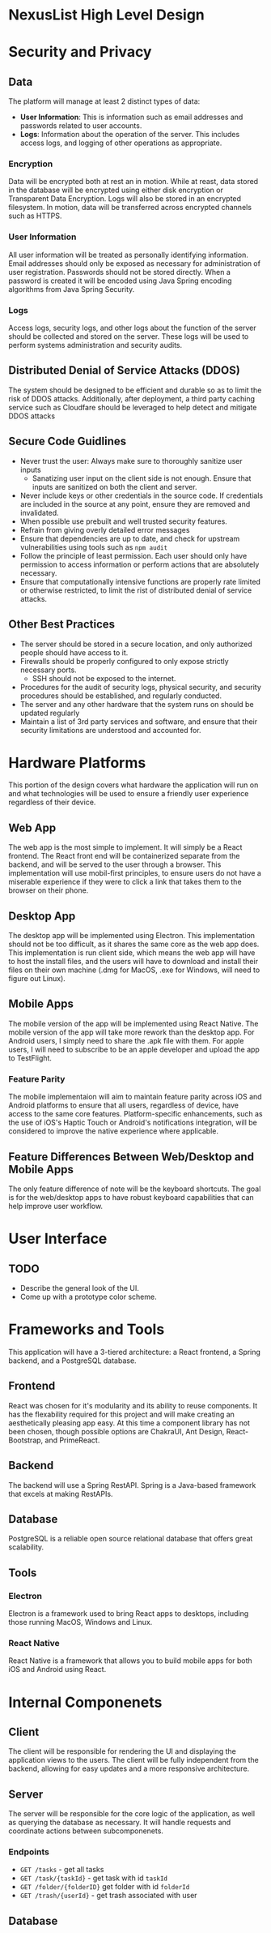 # NexusList High Level Design

# Security and Privacy

## Data

The platform will manage at least 2 distinct types of data:

* **User Information**: This is information such as email addresses and passwords related to user accounts.
* **Logs**: Information about the operation of the server. This includes access logs, and logging of other operations as appropriate.

### Encryption

Data will be encrypted both at rest an in motion. While at reast, data stored in the database will be encrypted using either disk encryption or Transparent Data Encryption. Logs will also be stored in an encrypted filesystem. In motion, data will be transferred across encrypted channels such as HTTPS.

### User Information

All user information will be treated as personally identifying information. Email addresses should only be exposed as necessary for administration of user registration. Passwords should not be stored directly. When a password is created it will be encoded using Java Spring encoding algorithms from Java Spring Security.

### Logs

Access logs, security logs, and other logs about the function of the server should be collected and stored on the server. These logs will be used to perform systems administration and security audits.

## Distributed Denial of Service Attacks (DDOS)

The system should be designed to be efficient and durable so as to limit the risk of DDOS attacks. Additionally, after deployment, a third party caching service such as Cloudfare should be leveraged to help detect and mitigate DDOS attacks

## Secure Code Guidlines

* Never trust the user: Always make sure to thoroughly sanitize user inputs
  * Sanatizing user input on the client side is not enough. Ensure that inputs are sanitized on both the client and server.
* Never include keys or other credentials in the source code. If credentials are included in the source at any point, ensure they are removed and invalidated.
* When possible use prebuilt and well trusted security features.
* Refrain from giving overly detailed error messages
* Ensure that dependencies are up to date, and check for upstream vulnerabilities using tools such as `npm audit`
* Follow the principle of least permission. Each user should only have permission to access information or perform actions that are absolutely necessary.
* Ensure that computationally intensive functions are properly rate limited or otherwise restricted, to limit the rist of distributed denial of service attacks.

## Other Best Practices

* The server should be stored in a secure location, and only authorized people should have access to it.
* Firewalls should be properly configured to only expose strictly necessary ports.
  * SSH should not be exposed to the internet.
* Procedures for the audit of security logs, physical security, and security procedures should be established, and regularly conducted.
* The server and any other hardware that the system runs on should be updated regularly
* Maintain a list of 3rd party services and software, and ensure that their security limitations are understood and accounted for.

# Hardware Platforms

This portion of the design covers what hardware the application will run on and what technologies will be used to ensure a friendly user experience regardless of their device.

## Web App

The web app is the most simple to implement. It will simply be a React frontend. The React front end will be containerized separate from the backend, and will be served to the user through a browser. This implementation will use mobil-first principles, to ensure users do not have a miserable experience if they were to click a link that takes them to the browser on their phone.

## Desktop App

The desktop app will be implemented using Electron. This implementation should not be too difficult, as it shares the same core as the web app does. This implementation is run client side, which means the web app will have to host the install files, and the users will have to download and install their files on their own machine (.dmg for MacOS, .exe for Windows, will need to figure out Linux).

## Mobile Apps

The mobile version of the app will be implemented using React Native. The mobile version of the app will take more rework than the desktop app. For Android users, I simply need to share the .apk file with them. For apple users, I will need to subscribe to be an apple developer and upload the app to TestFlight.

### Feature Parity

The mobile implementaion will aim to maintain feature parity across iOS and Android platforms to ensure that all users, regardless of device, have access to the same core features. Platform-specific enhancements, such as the use of iOS's Haptic Touch or Android's notifications integration, will be considered to improve the native experience where applicable.

## Feature Differences Between Web/Desktop and Mobile Apps

The only feature difference of note will be the keyboard shortcuts. The goal is for the web/desktop apps to have robust keyboard capabilities that can help improve user workflow.

# User Interface

## TODO

* Describe the general look of the UI.
* Come up with a prototype color scheme.

# Frameworks and Tools

This application will have a 3-tiered architecture: a React frontend, a Spring backend, and a PostgreSQL database.

## Frontend

React was chosen for it's modularity and its ability to reuse components. It has the flexability required for this project and will make creating an aesthetically pleasing app easy. At this time a component library has not been chosen, though possible options are ChakraUI, Ant Design, React-Bootstrap, and PrimeReact.

## Backend

The backend will use a Spring RestAPI. Spring is a Java-based framework that excels at making RestAPIs. 

## Database

PostgreSQL is a reliable open source relational database that offers great scalability.

## Tools

### Electron

Electron is a framework used to bring React apps to desktops, including those running MacOS, Windows and Linux.

### React Native

React Native is a framework that allows you to build mobile apps for both iOS and Android using React.

# Internal Componenets

## Client

The client will be responsible for rendering the UI and displaying the application views to the users. The client will be fully independent from the backend, allowing for easy updates and a more responsive architecture.

## Server

The server will be responsible for the core logic of the application, as well as querying the database as necessary. It will handle requests and coordinate actions between subcomponenets.

### Endpoints

* `GET /tasks` - get all tasks
* `GET /task/{taskId}` - get task with id `taskId`
* `GET /folder/{folderID}` get folder with id `folderId`
* `GET /trash/{userId}` - get trash associated with user

## Database


